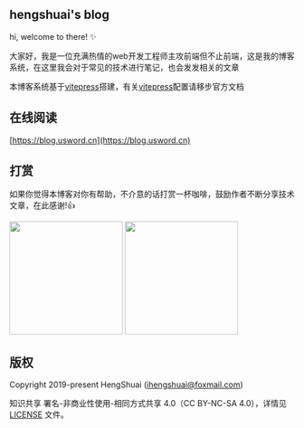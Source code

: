## hengshuai's blog

hi, welcome to there! :sparkles:

大家好，我是一位充满热情的web开发工程师主攻前端但不止前端，这是我的博客系统，在这里我会对于常见的技术进行笔记，也会发发相关的文章

本博客系统基于[vitepress](https://vitepress.vuejs.org/)搭建，有关[vitepress](https://vitepress.vuejs.org/)配置请移步官方文档

## 在线阅读
[https://blog.usword.cn](https://blog.usword.cn)

## 打赏
如果你觉得本博客对你有帮助，不介意的话打赏一杯咖啡，鼓励作者不断分享技术文章，在此感谢!:thumbsup:
<div>
<img src="https://tva1.sinaimg.cn/large/005HV6Avgy1h72anu40usj30dw0dw40j.jpg" width=200>
<img src="https://tva1.sinaimg.cn/large/005HV6Avgy1h72ap99ym1j30b40b4abq.jpg" width=200>
</div>

## 版权
Copyright 2019-present HengShuai ([ihengshuai@foxmail.com](mailto:ihengshuai@foxmail.com))

知识共享 署名-非商业性使用-相同方式共享 4.0（CC BY-NC-SA 4.0），详情见 [LICENSE](/LICENSE) 文件。